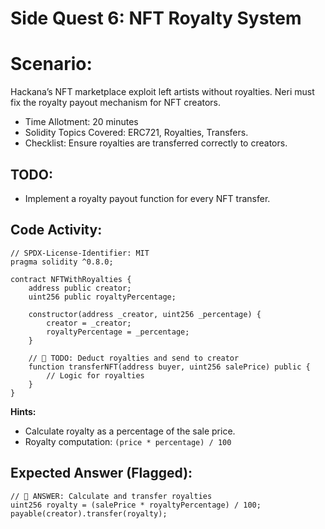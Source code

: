 # Side Quest 6: NFT Royalty System

# Scenario:

Hackana’s NFT marketplace exploit left artists without royalties. Neri must fix the royalty payout mechanism for NFT creators.

- Time Allotment: 20 minutes
- Solidity Topics Covered: ERC721, Royalties, Transfers.
- Checklist: Ensure royalties are transferred correctly to creators.

## TODO:

- Implement a royalty payout function for every NFT transfer.

## Code Activity:

```solidity
// SPDX-License-Identifier: MIT
pragma solidity ^0.8.0;

contract NFTWithRoyalties {
    address public creator;
    uint256 public royaltyPercentage;

    constructor(address _creator, uint256 _percentage) {
        creator = _creator;
        royaltyPercentage = _percentage;
    }

    // 🚩 TODO: Deduct royalties and send to creator
    function transferNFT(address buyer, uint256 salePrice) public {
        // Logic for royalties
    }
}
```

**Hints:**

- Calculate royalty as a percentage of the sale price.
- Royalty computation: `(price * percentage) / 100`

## Expected Answer (Flagged):

```solidity
// 🚩 ANSWER: Calculate and transfer royalties
uint256 royalty = (salePrice * royaltyPercentage) / 100;
payable(creator).transfer(royalty);
```
